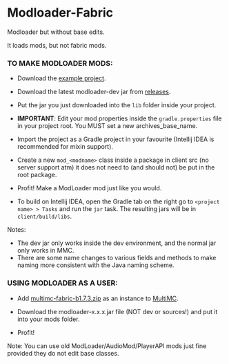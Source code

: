 # Modloader-Fabric
Modloader but without base edits.

It loads mods, but not fabric mods.

### TO MAKE MODLOADER MODS:

- Download the [example project](https://github.com/calmilamsy/BIN-fabric-example-mod).

- Download the latest modloader-dev jar from [releases](https://github.com/calmilamsy/modloader-fabric/releases).

- Put the jar you just downloaded into the `lib` folder inside your project.

- **IMPORTANT**: Edit your mod properties inside the `gradle.properties` file in your project root. You MUST set a new archives_base_name.

- Import the project as a Gradle project in your favourite (Intellij IDEA is recommended for mixin support).

- Create a new `mod_<modname>` class inside a package in client src (no server support atm) it does not need to (and should not) be put in the root package.   

- Profit! Make a ModLoader mod just like you would.

- To build on Intellij IDEA, open the Gradle tab on the right go to `<project name> > Tasks` and run the `jar` task. The resulting jars will be in `client/build/libs`.

Notes:
- The dev jar only works inside the dev environment, and the normal jar only works in MMC.
- There are some name changes to various fields and methods to make naming more consistent with the Java naming scheme.

### USING MODLOADER AS A USER:

- Add [multimc-fabric-b1.7.3.zip](https://github.com/js6pak/fabric-loader/releases) as an instance to [MultiMC](https://multimc.org).

- Download the modloader-x.x.x.jar file (NOT dev or sources!) and put it into your mods folder.

- Profit!

Note: You can use old ModLoader/AudioMod/PlayerAPI mods just fine provided they do not edit base classes.